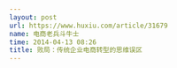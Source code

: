 ```yaml
---
layout: post
url: https://www.huxiu.com/article/31679
name: 电商老兵斗牛士
time: 2014-04-13 08:26
title: 败局：传统企业电商转型的思维误区
---
```

